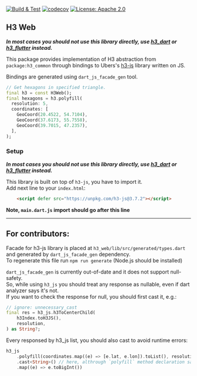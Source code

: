 <p>
<a href="https://github.com/festelo/h3_dart/actions"><img src="https://github.com/festelo/h3_dart/actions/workflows/tests.yml/badge.svg" alt="Build & Test"></a>
<a href="https://codecov.io/gh/festelo/h3_dart"><img src="https://codecov.io/gh/festelo/h3_dart/branch/master/graph/badge.svg" alt="codecov"></a>
<a href="https://opensource.org/licenses/Apache-2.0"><img src="https://img.shields.io/badge/License-Apache_2.0-blue.svg" alt="License: Apache 2.0"></a>
</p>

## H3 Web

***In most cases you should not use this library directly, use [h3_dart](https://pub.dev/packages/h3_dart/) or [h3_flutter](https://pub.dev/packages/h3_flutter/) instead.***  

This package provides implementation of H3 abstraction from `package:h3_common` through bindings to Ubers's [h3-js](https://github.com/uber/h3-js) library written on JS.

Bindings are generated using `dart_js_facade_gen` tool.

```dart
// Get hexagons in specified triangle.
final h3 = const H3Web();
final hexagons = h3.polyfill(
  resolution: 5,
  coordinates: [
    GeoCoord(20.4522, 54.7104),
    GeoCoord(37.6173, 55.7558),
    GeoCoord(39.7015, 47.2357),
  ],
);
```  

### Setup

***In most cases you should not use this library directly, use [h3_dart](https://pub.dev/packages/h3_dart/) or [h3_flutter](https://pub.dev/packages/h3_flutter/) instead.***  

This library is built on top of `h3-js`, you have to import it.  
Add next line to your `index.html`:
```html
    <script defer src="https://unpkg.com/h3-js@3.7.2"></script>
```
**Note, `main.dart.js` import should go after this line**

-------------
## For contributors:

Facade for h3-js library is placed at `h3_web/lib/src/generated/types.dart` and generated by `dart_js_facade_gen` dependency.  
To regenerate this file run `npm run generate` (Node.js should be installed)

`dart_js_facade_gen` is currently out-of-date and it does not support null-safety.  
So, while using `h3_js` you should treat any response as nullable, even if dart analyzer says it's not.  
If you want to check the response for null, you should first cast it, e.g.:
```dart
// ignore: unnecessary_cast
final res = h3_js.h3ToCenterChild(
    h3Index.toH3JS(),
    resolution,
) as String?;
```

Every responsed by h3_js list, you should also cast to avoid runtime errors:
```dart
h3_js
    .polyfill(coordinates.map((e) => [e.lat, e.lon]).toList(), resolution)
    .cast<String>() // here, althrough `polyfill` method declaration says it returns List<String>
    .map((e) => e.toBigInt())
```

